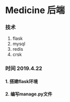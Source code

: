 # Medicine 后端
### 技术

1. flask
2. mysql
3. redis
4. crsk

### 时间 2019.4.22
#### 1. 搭建flask环境
#### 2. 编写manage.py文件
